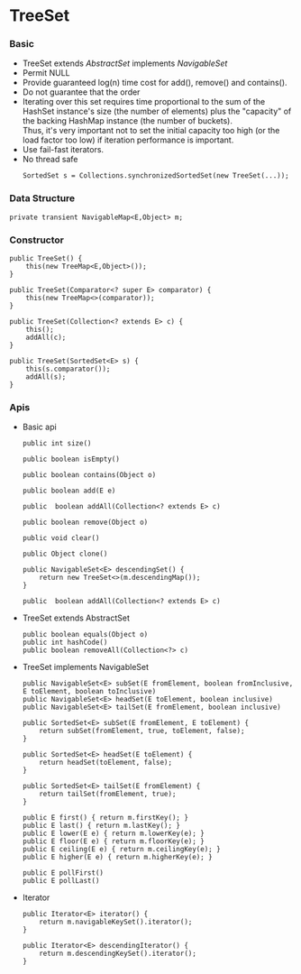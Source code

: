 # TreeSet


### Basic

* TreeSet<E> extends *AbstractSet<E>* implements *NavigableSet<E>*
* Permit NULL
* Provide guaranteed log(n) time cost for add(), remove() and contains().
* Do not guarantee that the order
* Iterating over this set requires time proportional
to the sum of the HashSet instance's size (the number of elements) 
plus the "capacity" of the backing HashMap instance (the number of buckets).  
Thus, it's very important not to set the initial capacity too high 
(or the load factor too low) if iteration performance is important.
* Use fail-fast iterators.
* No thread safe
    ```
    SortedSet s = Collections.synchronizedSortedSet(new TreeSet(...));
    ```


### Data Structure

```
private transient NavigableMap<E,Object> m;
```


### Constructor

```
public TreeSet() {
    this(new TreeMap<E,Object>());
}

public TreeSet(Comparator<? super E> comparator) {
    this(new TreeMap<>(comparator));
}

public TreeSet(Collection<? extends E> c) {
    this();
    addAll(c);
}

public TreeSet(SortedSet<E> s) {
    this(s.comparator());
    addAll(s);
}
```


### Apis

* Basic api

    ```
    public int size()
    
    public boolean isEmpty()
    
    public boolean contains(Object o)
    
    public boolean add(E e)
    
    public  boolean addAll(Collection<? extends E> c)
    
    public boolean remove(Object o)
    
    public void clear()
    
    public Object clone()
    
    public NavigableSet<E> descendingSet() {
        return new TreeSet<>(m.descendingMap());
    }
    
    public  boolean addAll(Collection<? extends E> c)
    
    ```

* TreeSet<E> extends AbstractSet<E>

    ```
    public boolean equals(Object o)
    public int hashCode()
    public boolean removeAll(Collection<?> c) 
    ```

* TreeSet<E> implements NavigableSet<E>

    ```
    public NavigableSet<E> subSet(E fromElement, boolean fromInclusive, E toElement, boolean toInclusive)
    public NavigableSet<E> headSet(E toElement, boolean inclusive)
    public NavigableSet<E> tailSet(E fromElement, boolean inclusive)
    
    public SortedSet<E> subSet(E fromElement, E toElement) {
        return subSet(fromElement, true, toElement, false);
    }
    
    public SortedSet<E> headSet(E toElement) {
        return headSet(toElement, false);
    }
    
    public SortedSet<E> tailSet(E fromElement) {
        return tailSet(fromElement, true);
    }
    
    public E first() { return m.firstKey(); }
    public E last() { return m.lastKey(); }
    public E lower(E e) { return m.lowerKey(e); }
    public E floor(E e) { return m.floorKey(e); }
    public E ceiling(E e) { return m.ceilingKey(e); }
    public E higher(E e) { return m.higherKey(e); }
    
    public E pollFirst()
    public E pollLast()
    ```

* Iterator

    ```
    public Iterator<E> iterator() {
        return m.navigableKeySet().iterator();
    }
    
    public Iterator<E> descendingIterator() {
        return m.descendingKeySet().iterator();
    }
    ```













